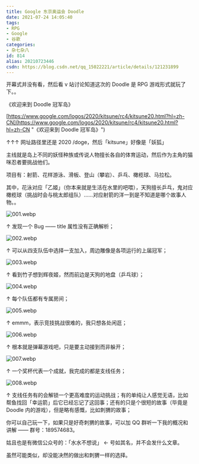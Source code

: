 ```yaml
---
title: Google 东京奥运会 Doodle
date: 2021-07-24 14:05:40
tags:
- RPG
- Google
- 谷歌
categories:
- 杂七杂八
id: 814
alias: 20210723446
csdn: https://blog.csdn.net/qq_15022221/article/details/121231899
---
```


开幕式并没有看，然后看 v 站讨论知道这次的 Doodle 是 RPG 游戏形式就玩了下。。

<!--more-->

《欢迎来到 Doodle 冠军岛》

[https://www.google.com/logos/2020/kitsune/rc4/kitsune20.html?hl=zh-CN](https://www.google.com/logos/2020/kitsune/rc4/kitsune20.html?hl=zh-CN "《欢迎来到 Doodle 冠军岛》")

↑↑↑ 网址路径里还是 2020 /doge，然后「kitsune」好像是「妖狐」

主线就是岛上不同的妖怪种族或传说人物擅长各自的体育运动，然后作为主角的猫咪忍者要挑战他们。

项目有：射箭、花样游泳、滑板、登山（攀岩）、乒乓、橄榄球、马拉松。

其中，花泳对应「乙姬」（你本来就是生活在水里的吧喂），天狗擅长乒乓，鬼对应橄榄球（挑战时会与桃太郎组队）……对应射箭的洋一到是不知道是哪个故事人物。。


![001.webp](https://cdn.jsdelivr.net/gh/wdssmq/Markdown-To-Z-Blog@main/_posts/2021-07-24-Doodle-For-Tokyo-Olympics/001.webp "001.webp")

↑ 发现一个 Bug —— title 属性没有正确解析；

![002.webp](https://cdn.jsdelivr.net/gh/wdssmq/Markdown-To-Z-Blog@main/_posts/2021-07-24-Doodle-For-Tokyo-Olympics/002.webp "002.webp")

↑ 可以从四支队伍中选择一支加入，周边雕像是各项运行的上届冠军；

![003.webp](https://cdn.jsdelivr.net/gh/wdssmq/Markdown-To-Z-Blog@main/_posts/2021-07-24-Doodle-For-Tokyo-Olympics/003.webp "003.webp")

↑ 看到竹子想到辉夜姬，然而前边是天狗的地盘（乒乓球）；

![004.webp](https://cdn.jsdelivr.net/gh/wdssmq/Markdown-To-Z-Blog@main/_posts/2021-07-24-Doodle-For-Tokyo-Olympics/004.webp "004.webp")

↑ 每个队伍都有专属房间；

![005.webp](https://cdn.jsdelivr.net/gh/wdssmq/Markdown-To-Z-Blog@main/_posts/2021-07-24-Doodle-For-Tokyo-Olympics/005.webp "005.webp")

↑ emmm，表示竞技挑战很难的，我只想各处闲逛；

![006.webp](https://cdn.jsdelivr.net/gh/wdssmq/Markdown-To-Z-Blog@main/_posts/2021-07-24-Doodle-For-Tokyo-Olympics/006.webp "006.webp")

↑ 根本就是弹幕游戏吧，只是要主动接到而非躲开；

![007.webp](https://cdn.jsdelivr.net/gh/wdssmq/Markdown-To-Z-Blog@main/_posts/2021-07-24-Doodle-For-Tokyo-Olympics/007.webp "007.webp")

↑ 一个奖杯代表一个成就，我完成的都是支线任务；

![008.webp](https://cdn.jsdelivr.net/gh/wdssmq/Markdown-To-Z-Blog@main/_posts/2021-07-24-Doodle-For-Tokyo-Olympics/008.webp "008.webp")

↑ 支线任务有的会解锁一个更高难度的运动挑战；有的单纯让人感觉无语，比如帮鱼找回「幸运箭」后它已经忘记了这回事；还有的只是个很短的故事（毕竟是 Doodle 内的游戏），但是略有感慨，比如刺猬的故事；

你可以自己玩一下，如果只是好奇刺猬的故事，可以加 QQ 群听一下我的概况和讲解 —— 群号：189574683。

姑且也是有微信公众号的：「水水不想说」 ← 号如其名，并不会发什么文章。

虽然可能类似，却没能决然的做出和刺猬一样的选择。
